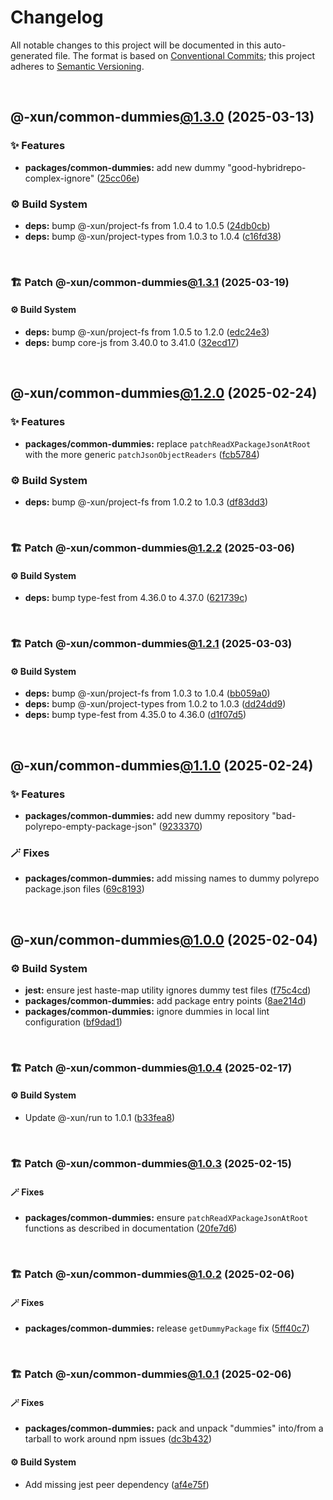 # Changelog

All notable changes to this project will be documented in this auto-generated
file. The format is based on [Conventional Commits][1];
this project adheres to [Semantic Versioning][2].

<br />

## @-xun/common-dummies[@1.3.0][3] (2025-03-13)

### ✨ Features

- **packages/common-dummies:** add new dummy "good-hybridrepo-complex-ignore" ([25cc06e][4])

### ⚙️ Build System

- **deps:** bump @-xun/project-fs from 1.0.4 to 1.0.5 ([24db0cb][5])
- **deps:** bump @-xun/project-types from 1.0.3 to 1.0.4 ([c16fd38][6])

<br />

### 🏗️ Patch @-xun/common-dummies[@1.3.1][7] (2025-03-19)

#### ⚙️ Build System

- **deps:** bump @-xun/project-fs from 1.0.5 to 1.2.0 ([edc24e3][8])
- **deps:** bump core-js from 3.40.0 to 3.41.0 ([32ecd17][9])

<br />

## @-xun/common-dummies[@1.2.0][10] (2025-02-24)

### ✨ Features

- **packages/common-dummies:** replace `patchReadXPackageJsonAtRoot` with the more generic `patchJsonObjectReaders` ([fcb5784][11])

### ⚙️ Build System

- **deps:** bump @-xun/project-fs from 1.0.2 to 1.0.3 ([df83dd3][12])

<br />

### 🏗️ Patch @-xun/common-dummies[@1.2.2][13] (2025-03-06)

#### ⚙️ Build System

- **deps:** bump type-fest from 4.36.0 to 4.37.0 ([621739c][14])

<br />

### 🏗️ Patch @-xun/common-dummies[@1.2.1][15] (2025-03-03)

#### ⚙️ Build System

- **deps:** bump @-xun/project-fs from 1.0.3 to 1.0.4 ([bb059a0][16])
- **deps:** bump @-xun/project-types from 1.0.2 to 1.0.3 ([dd24dd9][17])
- **deps:** bump type-fest from 4.35.0 to 4.36.0 ([d1f07d5][18])

<br />

## @-xun/common-dummies[@1.1.0][19] (2025-02-24)

### ✨ Features

- **packages/common-dummies:** add new dummy repository "bad-polyrepo-empty-package-json" ([9233370][20])

### 🪄 Fixes

- **packages/common-dummies:** add missing names to dummy polyrepo package.json files ([69c8193][21])

<br />

## @-xun/common-dummies[@1.0.0][22] (2025-02-04)

### ⚙️ Build System

- **jest:** ensure jest haste-map utility ignores dummy test files ([f75c4cd][23])
- **packages/common-dummies:** add package entry points ([8ae214d][24])
- **packages/common-dummies:** ignore dummies in local lint configuration ([bf9dad1][25])

<br />

### 🏗️ Patch @-xun/common-dummies[@1.0.4][26] (2025-02-17)

#### ⚙️ Build System

- Update @-xun/run to 1.0.1 ([b33fea8][27])

<br />

### 🏗️ Patch @-xun/common-dummies[@1.0.3][28] (2025-02-15)

#### 🪄 Fixes

- **packages/common-dummies:** ensure `patchReadXPackageJsonAtRoot` functions as described in documentation ([20fe7d6][29])

<br />

### 🏗️ Patch @-xun/common-dummies[@1.0.2][30] (2025-02-06)

#### 🪄 Fixes

- **packages/common-dummies:** release `getDummyPackage` fix ([5ff40c7][31])

<br />

### 🏗️ Patch @-xun/common-dummies[@1.0.1][32] (2025-02-06)

#### 🪄 Fixes

- **packages/common-dummies:** pack and unpack "dummies" into/from a tarball to work around npm issues ([dc3b432][33])

#### ⚙️ Build System

- Add missing jest peer dependency ([af4e75f][34])

[1]: https://conventionalcommits.org
[2]: https://semver.org
[3]: https://github.com/Xunnamius/test-utils/compare/@-xun/common-dummies@1.2.2...@-xun/common-dummies@1.3.0
[4]: https://github.com/Xunnamius/test-utils/commit/25cc06edbd1eb70099f3eebf1d0070499362b637
[5]: https://github.com/Xunnamius/test-utils/commit/24db0cb7e1f74f9232cda882564401d9a028c8b1
[6]: https://github.com/Xunnamius/test-utils/commit/c16fd38110d0f29b014ddbd0ce2df41e2193280f
[7]: https://github.com/Xunnamius/test-utils/compare/@-xun/common-dummies@1.3.0...@-xun/common-dummies@1.3.1
[8]: https://github.com/Xunnamius/test-utils/commit/edc24e3eab43cb9e4e4e1bcc1035a690581a794c
[9]: https://github.com/Xunnamius/test-utils/commit/32ecd177b85561a8b56d5470a190edf96851138c
[10]: https://github.com/Xunnamius/test-utils/compare/@-xun/common-dummies@1.1.0...@-xun/common-dummies@1.2.0
[11]: https://github.com/Xunnamius/test-utils/commit/fcb57846bd155af8f31af388dca019cd245ef5db
[12]: https://github.com/Xunnamius/test-utils/commit/df83dd30f9e67352f8ab16eb2fce0e37c0271bfc
[13]: https://github.com/Xunnamius/test-utils/compare/@-xun/common-dummies@1.2.1...@-xun/common-dummies@1.2.2
[14]: https://github.com/Xunnamius/test-utils/commit/621739c50f825156bde3af5db515a939050a8857
[15]: https://github.com/Xunnamius/test-utils/compare/@-xun/common-dummies@1.2.0...@-xun/common-dummies@1.2.1
[16]: https://github.com/Xunnamius/test-utils/commit/bb059a0654fefa93a2c83bafb1c1981ccb4a1745
[17]: https://github.com/Xunnamius/test-utils/commit/dd24dd93cb0e3b3cfc3fc54c21ab921b4fc12c1d
[18]: https://github.com/Xunnamius/test-utils/commit/d1f07d525045ab6d400f22651f3a92577b41a24b
[19]: https://github.com/Xunnamius/test-utils/compare/@-xun/common-dummies@1.0.4...@-xun/common-dummies@1.1.0
[20]: https://github.com/Xunnamius/test-utils/commit/923337024cbc623bc2fa0a5a01535854a589bd24
[21]: https://github.com/Xunnamius/test-utils/commit/69c8193aa5c89489bde2b1fe45ecd3ae64694cb3
[22]: https://github.com/Xunnamius/test-utils/compare/8ae214d3b2af53c3db3a28f45d32879c57e7abed...@-xun/common-dummies@1.0.0
[23]: https://github.com/Xunnamius/test-utils/commit/f75c4cd929f5d1720d466436ad2ee5c68cced170
[24]: https://github.com/Xunnamius/test-utils/commit/8ae214d3b2af53c3db3a28f45d32879c57e7abed
[25]: https://github.com/Xunnamius/test-utils/commit/bf9dad1dc32da28cbc1e037209c9470095d7efa6
[26]: https://github.com/Xunnamius/test-utils/compare/@-xun/common-dummies@1.0.3...@-xun/common-dummies@1.0.4
[27]: https://github.com/Xunnamius/test-utils/commit/b33fea8db53369e4e821d273ed05fd0d4c91b749
[28]: https://github.com/Xunnamius/test-utils/compare/@-xun/common-dummies@1.0.2...@-xun/common-dummies@1.0.3
[29]: https://github.com/Xunnamius/test-utils/commit/20fe7d62494fb77ea173fac80554b55d46ebc25a
[30]: https://github.com/Xunnamius/test-utils/compare/@-xun/common-dummies@1.0.1...@-xun/common-dummies@1.0.2
[31]: https://github.com/Xunnamius/test-utils/commit/5ff40c77a98ed0a1d0df44772fe12318f1efb439
[32]: https://github.com/Xunnamius/test-utils/compare/@-xun/common-dummies@1.0.0...@-xun/common-dummies@1.0.1
[33]: https://github.com/Xunnamius/test-utils/commit/dc3b432f6d15898a8396cf56c73f03cafcecb7a9
[34]: https://github.com/Xunnamius/test-utils/commit/af4e75f9b436c758cd44a902f489c5640d8b2b47
